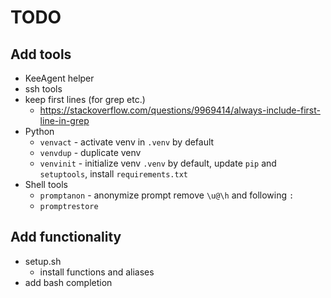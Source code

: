# TODO

## Add tools

- KeeAgent helper
- ssh tools
- keep first lines (for grep etc.)
  - <https://stackoverflow.com/questions/9969414/always-include-first-line-in-grep>
- Python
  - `venvact` - activate venv in `.venv` by default
  - `venvdup` - duplicate venv
  - `venvinit` - initialize venv `.venv` by default, update `pip` and `setuptools`, install `requirements.txt`
- Shell tools
  - `promptanon` - anonymize prompt remove `\u@\h` and following `:`
  - `promptrestore`

## Add functionality

- setup.sh
  - install functions and aliases
- add bash completion
